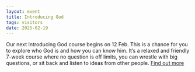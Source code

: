 ```yaml
---
layout: event
title: Introducing God
tags: visitors
date: 2025-02-19
---
```

  
Our next Introducing God course begins on 12 Feb. This is a chance 
for you to explore who God is and how you can know him. It’s a relaxed and 
friendly 7-week course where no question is off limits, you can wrestle with 
big questions, or sit back and listen to ideas from other people. [Find out more](/introducing-god)
